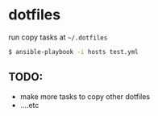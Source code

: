 # dotfiles
run copy tasks at `~/.dotfiles`

```bash
$ ansible-playbook -i hosts test.yml
```

## TODO:
* make more tasks to copy other dotfiles
* ....etc
